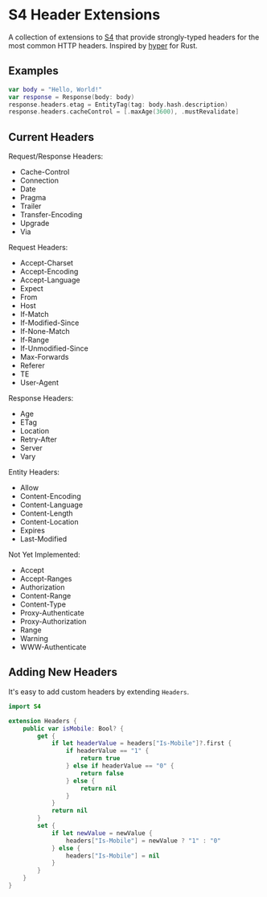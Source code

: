 # S4 Header Extensions

A collection of extensions to [S4](https://github.com/SwiftX/S4) that provide strongly-typed headers for the most common HTTP headers. Inspired by [hyper](https://github.com/hyperium/hyper) for Rust.

## Examples

```swift
var body = "Hello, World!"
var response = Response(body: body)
response.headers.etag = EntityTag(tag: body.hash.description)
response.headers.cacheControl = [.maxAge(3600), .mustRevalidate]
```


## Current Headers

Request/Response Headers:
- Cache-Control
- Connection
- Date
- Pragma
- Trailer
- Transfer-Encoding
- Upgrade
- Via

Request Headers:
- Accept-Charset
- Accept-Encoding
- Accept-Language
- Expect
- From
- Host
- If-Match
- If-Modified-Since
- If-None-Match
- If-Range
- If-Unmodified-Since
- Max-Forwards
- Referer
- TE
- User-Agent

Response Headers:
- Age
- ETag
- Location
- Retry-After
- Server
- Vary

Entity Headers:
- Allow
- Content-Encoding
- Content-Language
- Content-Length
- Content-Location
- Expires
- Last-Modified

Not Yet Implemented:
- Accept
- Accept-Ranges
- Authorization
- Content-Range
- Content-Type
- Proxy-Authenticate
- Proxy-Authorization
- Range
- Warning
- WWW-Authenticate


## Adding New Headers

It's easy to add custom headers by extending `Headers`.

```swift
import S4

extension Headers {
    public var isMobile: Bool? {
        get {
            if let headerValue = headers["Is-Mobile"]?.first {
                if headerValue == "1" {
                    return true
                } else if headerValue == "0" {
                    return false
                } else {
                    return nil
                }
            }
            return nil
        }
        set {
            if let newValue = newValue {
                headers["Is-Mobile"] = newValue ? "1" : "0"
            } else {
                headers["Is-Mobile"] = nil
            }
        }
    }
}
```
